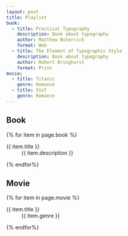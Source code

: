 ```yaml
---
layout: post
title: Playlist
book:
  - title: Practical Typography
    description: Book about typography
    author: Matthew Buterrick
    format: Web
  - title: The Element of Typographic Style
    description: Book about typography
    author: Robert Bringhurst
    format: Print
movie:
  - title: Titanic
    genre: Romance
  - title: 5to7
    genre: Romance
---
```


## Book
{% for item in page.book %}
<dl>
  <dt>{{ item.title }}</dt>
  <dd>{{ item.description }}</dd>
</dl>
{% endfor%}

## Movie
{% for item in page.movie %}
<dl>
  <dt>{{ item.title }}</dt>
  <dd>{{ item.genre }}</dd>
</dl>
{% endfor%}
